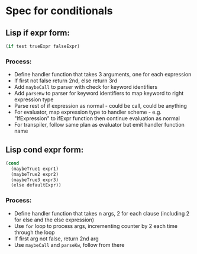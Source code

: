 # Spec for conditionals

## Lisp if expr form:

```lisp
(if test trueExpr falseExpr)
```

### Process:

- Define handler function that takes 3 arguments, one for each expression
- If first not false return 2nd, else return 3rd
- Add `maybeCall` to parser with check for keyword identifiers
- Add `parseKw` to parser for keyword identifiers to map keyword to right expression type
- Parse rest of if expression as normal - could be call, could be anything
- For evaluator, map expression type to handler scheme - e.g. "IfExpression" to ifExpr function then continue evaluation as normal
- For transpiler, follow same plan as evaluator but emit handler function name

## Lisp cond expr form:

```lisp
(cond
  (maybeTrue1 expr1)
  (maybeTrue2 expr2)
  (maybeTrue3 expr3)
  (else defaultExpr))
```

### Process:

- Define handler function that takes n args, 2 for each clause (including 2 for else and the else expression)
- Use `for` loop to process args, incrementing counter by 2 each time through the loop
- If first arg not false, return 2nd arg
- Use `maybeCall` and `parseKw`, follow from there

